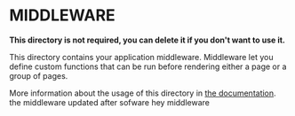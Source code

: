 # MIDDLEWARE

**This directory is not required, you can delete it if you don't want to use it.**

This directory contains your application middleware.
Middleware let you define custom functions that can be run before rendering either a page or a group of pages.

More information about the usage of this directory in [the documentation](https://nuxtjs.org/guide/routing#middleware).
the middleware updated after sofware 
hey middleware
